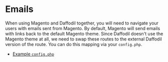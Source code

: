 # Emails

When using Magento and Daffodil together, you will need to navigate your users with emails sent from Magento. By default, Magento will send emails with links back to the default Magento theme. Since Daffodil doesn't use the Magento theme at all, we need to swap these routes to the external Daffodil version of the route. You can do this mapping via your `config.php`.

* [Example `config.php`](./emails/config-emails.php)